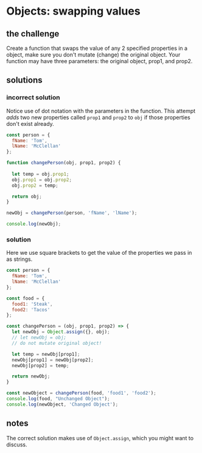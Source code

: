 # Objects: swapping values

## the challenge

Create a function that swaps the value of any 2 specified properties in a object, make sure you don't mutate (change) the original object. 
Your function may have three parameters: the original object, prop1, and prop2.


## solutions

### incorrect solution

Notice use of dot notation with the parameters in the function. This attempt *adds* two new properties called `prop1` and `prop2` to `obj` if those properties don't exist already.

```js
const person = {
  fName: 'Tom',
  lName: 'McClellan'
};

function changePerson(obj, prop1, prop2) {
  
  let temp = obj.prop1;
  obj.prop1 = obj.prop2;
  obj.prop2 = temp;

  return obj;
}

newObj = changePerson(person, 'fName', 'lName');

console.log(newObj);
```

### solution

Here we use square brackets to get the value of the properties we pass in as strings.

```js
const person = {
  fName: 'Tom',
  lName: 'McClellan'
};

const food = {
  food1: 'Steak',
  food2: 'Tacos'
};

const changePerson = (obj, prop1, prop2) => {
  let newObj = Object.assign({}, obj);
  // let newObj = obj;
  // do not mutate original object!

  let temp = newObj[prop1];
  newObj[prop1] = newObj[prop2];
  newObj[prop2] = temp;

  return newObj;
}

const newObject = changePerson(food, 'food1', 'food2');
console.log(food, "Unchanged Object");
console.log(newObject, 'Changed Object');
```


## notes

The correct solution makes use of `Object.assign`, which you might want to discuss.